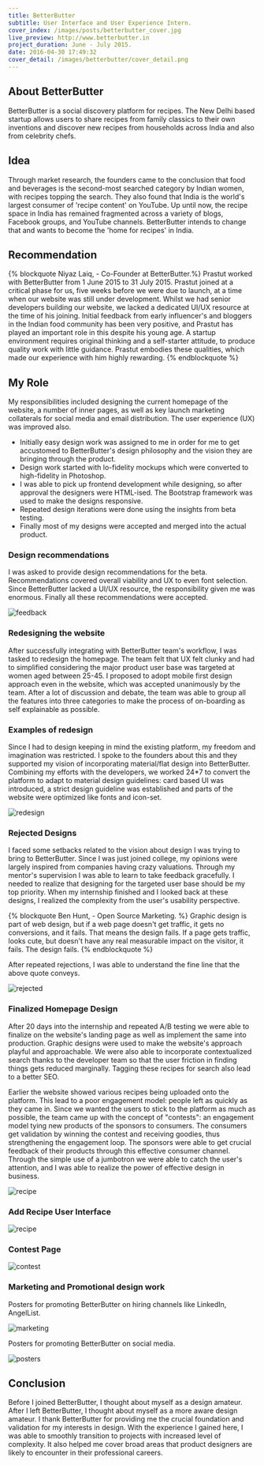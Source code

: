 ```yaml
---
title: BetterButter
subtitle: User Interface and User Experience Intern.
cover_index: /images/posts/betterbutter_cover.jpg
live_preview: http://www.betterbutter.in 
project_duration: June - July 2015.
date: 2016-04-30 17:49:32
cover_detail: /images/betterbutter/cover_detail.png 
---
```


## About BetterButter
BetterButter is a social discovery platform for recipes. The New Delhi based startup allows users to share recipes from family classics to their own inventions and discover new recipes from households across India and also from celebrity chefs.

## Idea

Through market research, the founders came to the conclusion that food and beverages is the second-most searched category by Indian women, with recipes topping the search. They also found that India is the world's largest consumer of 'recipe content' on YouTube. Up until now, the recipe space in India has remained fragmented across a variety of blogs, Facebook groups, and YouTube channels. BetterButter intends to change that and wants to become the 'home for recipes' in India.

## Recommendation

{% blockquote Niyaz Laiq, - Co-Founder at BetterButter.%}
Prastut worked with BetterButter from 1 June 2015 to 31 July 2015. Prastut joined at a critical phase for us, five weeks before we were due to launch, at a time when our website was still under development. Whilst we had senior developers building our website, we lacked a dedicated UI/UX resource at the time of his joining. Initial feedback from early influencer's and bloggers in the Indian food community has been very positive, and Prastut has played an important role in this despite his young age. A startup environment requires original thinking and a self-starter attitude, to produce quality work with little guidance. Prastut embodies these qualities, which made our experience with him highly rewarding.
{% endblockquote %}

## My Role
My responsibilities included designing the current homepage of the website, a number of inner pages, as well as key launch marketing collaterals for social media and email distribution. The user experience (UX) was improved also.

* Initially easy design work was assigned to me in order for me to get accustomed to BetterButter's design philosophy and the vision they are bringing through the product. 
* Design work started with lo-fidelity mockups which were converted to high-fidelity in Photoshop.
* I was able to pick up frontend development while designing, so after approval the designers were HTML-ised. The Bootstrap framework was used to make the designs responsive. 
* Repeated design iterations were done using the insights from beta testing. 
* Finally most of my designs were accepted and merged into the actual product.  

### Design recommendations
I was asked to provide design recommendations for the beta. Recommendations covered overall viability and UX to even font selection. Since BetterButter lacked a UI/UX resource, the responsibility given me was enormous. Finally all these recommendations were accepted.

![feedback](/images/betterbutter/designrec.jpg)

### Redesigning the website

After successfully integrating with BetterButter team's workflow, I was tasked to redesign the homepage. The team felt that UX felt clunky and had to simplified considering the major product user base was targeted at women aged between 25-45. I proposed to adopt mobile first design approach even in the website, which was accepted unanimously by the team. After a lot of discussion and debate, the team was able to group all the features into three categories to make the process of on-boarding as self explainable as possible. 

### Examples of redesign 

Since I had to design keeping in mind the existing platform, my freedom and imagination was restricted. I spoke to the founders about this and they supported my vision of incorporating material/flat design into BetterButter. Combining my efforts with the developers, we worked 24*7 to convert the platform to adapt to material design guidelines: card based UI was introduced, a strict design guideline was established and parts of the website were optimized like fonts and icon-set.  

![redesign](/images/betterbutter/combined_improvements.jpg)

### Rejected Designs

I faced some setbacks related to the vision about design I was trying to bring to BetterButter. Since I was just joined college, my opinions were largely inspired from companies having crazy valuations. Through my mentor's supervision I was able to learn to take feedback gracefully. I needed to realize that designing for the targeted user base should be my top priority. When my internship finished and I looked back at these designs, I realized the complexity from the user's usability perspective. 

{% blockquote Ben Hunt, - Open Source Marketing. %}
Graphic design is part of web design, but if a web page doesn't get traffic, it gets no conversions, and it fails. That means the design fails.
If a page gets traffic, looks cute, but doesn't have any real measurable impact on the visitor, it fails. The design fails.
{% endblockquote %}

After repeated rejections, I was able to understand the fine line that the above quote conveys. 

![rejected](/images/betterbutter/rejected.jpg)

### Finalized Homepage Design

After 20 days into the internship and repeated A/B testing we were able to finalize on the website's landing page as well as implement the same into production. Graphic designs were used to make the website's approach playful and approachable. We were also able to incorporate contextualized search thanks to the developer team so that the user friction in finding things gets reduced marginally. Tagging these recipes for search also lead to a better SEO. 

Earlier the website showed various recipes being uploaded onto the platform. This lead to a poor engagement model: people left as quickly as they came in. Since we wanted the users to stick to the platform as much as possible, the team came up with the concept of "contests": an engagement model tying new products of the sponsors to consumers. The consumers get validation by winning the contest and receiving goodies, thus strengthening the engagement loop. The sponsors were able to get crucial feedback of their products through this effective consumer channel. Through the simple use of a jumbotron we were able to catch the user's attention, and I was able to realize the power of effective design in business.       

![recipe](/images/betterbutter/finalhomepage.jpg)

### Add Recipe User Interface

![recipe](/images/betterbutter/recipe.jpg)

### Contest Page

![contest](/images/betterbutter/contest.jpg)

### Marketing and Promotional design work

Posters for promoting BetterButter on hiring channels like LinkedIn, AngelList. 

![marketing](/images/betterbutter/hiring.jpg)

Posters for promoting BetterButter on social media. 

![posters](/images/betterbutter/posters.jpg)


## Conclusion

Before I joined BetterButter, I thought about myself as a design amateur. After I left BetterButter, I thought about myself as a more aware design amateur. I thank BetterButter for providing me the crucial foundation and validation for my interests in design. With the experience I gained here, I was able to smoothly transition to projects with increased level of complexity. It also helped me cover broad areas that product designers are likely to encounter in their professional careers.